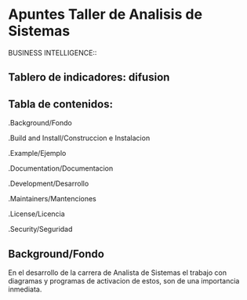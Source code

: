 # Apuntes Taller de Analisis de Sistemas


BUSINESS INTELLIGENCE::


Tablero de indicadores:         difusion
-----------------------------------------

Tabla de contenidos:
---------------------

.Background/Fondo

.Build and Install/Construccion e Instalacion

.Example/Ejemplo

.Documentation/Documentacion

.Development/Desarrollo

.Maintainers/Mantenciones

.License/Licencia

.Security/Seguridad

Background/Fondo
-----------------

En el desarrollo de la carrera de Analista de Sistemas
el trabajo con diagramas y programas de activacion de
estos, son de una importancia inmediata.







